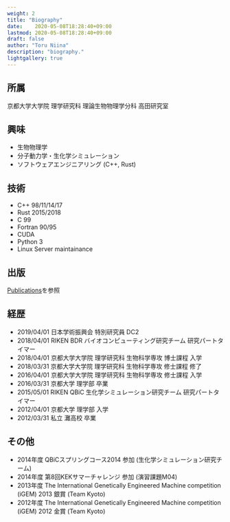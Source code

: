 ```yaml
---
weight: 2
title: "Biography"
date:    2020-05-08T18:28:40+09:00
lastmod: 2020-05-08T18:28:40+09:00
draft: false
author: "Toru Niina"
description: "biography."
lightgallery: true
---
```


## 所属

京都大学大学院 理学研究科 理論生物物理学分科 高田研究室

## 興味

- 生物物理学
- 分子動力学・生化学シミュレーション
- ソフトウェアエンジニアリング (C++, Rust)

## 技術

- C++ 98/11/14/17
- Rust 2015/2018
- C 99
- Fortran 90/95
- CUDA
- Python 3
- Linux Server maintainance

## 出版

[Publications](/ja/publications)を参照

## 経歴

- 2019/04/01 日本学術振興会 特別研究員 DC2
- 2018/04/01 RIKEN BDR バイオコンピューティング研究チーム 研究パートタイマー
- 2018/04/01 京都大学大学院 理学研究科 生物科学専攻 博士課程 入学
- 2018/03/31 京都大学大学院 理学研究科 生物科学専攻 修士課程 修了
- 2016/04/01 京都大学大学院 理学研究科 生物科学専攻 修士課程 入学
- 2016/03/31 京都大学 理学部 卒業
- 2015/05/01 RIKEN QBiC 生化学シミュレーション研究チーム 研究パートタイマー
- 2012/04/01 京都大学 理学部 入学
- 2012/03/31 私立 灘高校 卒業

## その他

- 2014年度 QBiCスプリングコース2014 参加 (生化学シミュレーション研究チーム)
- 2014年度 第8回KEKサマーチャレンジ 参加 (演習課題M04)
- 2013年度 The International Genetically Engineered Machine competition (iGEM) 2013 銀賞 (Team Kyoto)
- 2012年度 The International Genetically Engineered Machine competition (iGEM) 2012 金賞 (Team Kyoto)
